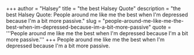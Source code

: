 +++
author = "Halsey"
title = "the best Halsey Quote"
description = "the best Halsey Quote: People around me like me the best when I'm depressed because I'm a bit more passive."
slug = "people-around-me-like-me-the-best-when-im-depressed-because-im-a-bit-more-passive"
quote = '''People around me like me the best when I'm depressed because I'm a bit more passive.'''
+++
People around me like me the best when I'm depressed because I'm a bit more passive.
